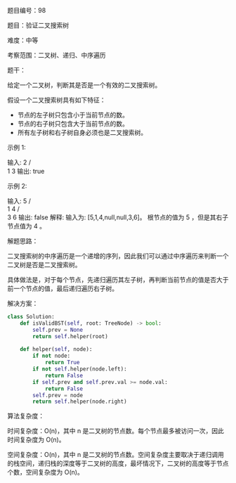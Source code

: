 题目编号：98

题目：验证二叉搜索树

难度：中等

考察范围：二叉树、递归、中序遍历

题干：

给定一个二叉树，判断其是否是一个有效的二叉搜索树。

假设一个二叉搜索树具有如下特征：

- 节点的左子树只包含小于当前节点的数。
- 节点的右子树只包含大于当前节点的数。
- 所有左子树和右子树自身必须也是二叉搜索树。

示例 1:

输入:
    2
   / \
  1   3
输出: true

示例 2:

输入:
    5
   / \
  1   4
     / \
    3   6
输出: false
解释: 输入为: [5,1,4,null,null,3,6]。
     根节点的值为 5 ，但是其右子节点值为 4 。

解题思路：

二叉搜索树的中序遍历是一个递增的序列，因此我们可以通过中序遍历来判断一个二叉树是否是二叉搜索树。

具体做法是，对于每个节点，先递归遍历其左子树，再判断当前节点的值是否大于前一个节点的值，最后递归遍历右子树。

解决方案：

```python
class Solution:
    def isValidBST(self, root: TreeNode) -> bool:
        self.prev = None
        return self.helper(root)
    
    def helper(self, node):
        if not node:
            return True
        if not self.helper(node.left):
            return False
        if self.prev and self.prev.val >= node.val:
            return False
        self.prev = node
        return self.helper(node.right)
```

算法复杂度：

时间复杂度：O(n)，其中 n 是二叉树的节点数。每个节点最多被访问一次，因此时间复杂度为 O(n)。

空间复杂度：O(n)，其中 n 是二叉树的节点数。空间复杂度主要取决于递归调用的栈空间，递归栈的深度等于二叉树的高度，最坏情况下，二叉树的高度等于节点个数，空间复杂度为 O(n)。